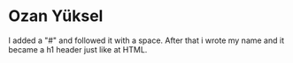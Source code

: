 # Ozan Yüksel
I added a "#" and followed it with a space. After that i wrote my name and it became a h1 header just like at HTML.
